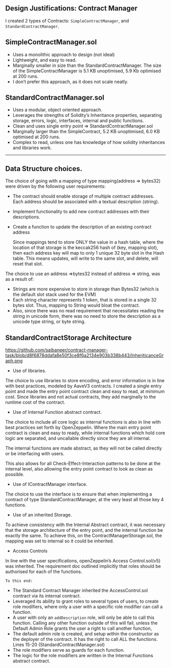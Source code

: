 <h2>Design Justifications: Contract Manager</h2>


I created 2 types of Contracts: `SimpleContractManager`, and `StandardContractManager`.

<h2>SimpleContractManager.sol</h2>




* Uses a monolithic approach to design (not ideal)
* Lightweight, and easy to read.
* Marginally smaller in size than the StandardContractManager. The size of the SimpleContractManager is 5.1 KB unoptimised, 5.9 Kb optimised at 200 runs.
* I don’t prefer this approach, as it does not scale neatly.

<h2>StandardContractManager.sol</h2>




* Uses a modular, object oriented approach.
* Leverages the strengths of Solidity’s Inheritance properties, separating storage, errors, logic, interfaces, internal and public functions.
* Clean and uses single entry point => StandardContractManager.sol
* Marginally larger than the SimpleContract, 5.2 KB unoptimised, 6.0 KB optimised at 200 runs.
* Complex to read, unless one has knowledge of how solidity inheritances and libraries work.

---


<h2>Data Structure choices.</h2>


The choice of going with a mapping of type mapping(address => bytes32) were driven by the following user requirements:



* The contract should enable storage of multiple contract addresses. Each address should be associated with a textual description (string).
* Implement functionality to add new contract addresses with their descriptions.
* Create a function to update the description of an existing contract address

    Since mappings tend to store ONLY the value in a hash table, where the location of that storage is the keccak256 hash of (key, mapping slot), then each address key will map to only 1 unique 32 byte slot in the Hash table. This means updates, will write to the same slot, and delete, will reset that slot.


The choice to use an address =>bytes32 instead of address => string, was as a result of:



* Strings are more expensive to store in storage than Bytes32 (which is the default slot stack used for the EVM)
* Each string character represents 1 token, that is stored in a single 32 bytes slot. Thus, mapping to String would bloat the contract.
* Also, since there was no read requirement that necessitates reading the string in unicode form, there was no need to store the description as a unicode type string, or byte string.

<h2>StandardContractStorage Architecture</h2>

https://github.com/saibaneer/contract-manager-task/blob/d8f6878ddafa8e50f3ce8f6a2134e903b338b443/InheriticanceGraph.png

* Use of libraries. 

The choice to use libraries to store encoding, and error information is in line with best practices, modeled by AaveV3 contracts. I created a single entry point and made the entry point contract clean and easy to read, at minimum cost. Since libraries and not actual contracts, they add marginally to the runtime cost of the contract.

* Use of Internal Function abstract contract. 

The choice to include all core logic as internal functions is also in line with best practices set forth by OpenZeppelin. Where the main entry point contract is clean and easy to ready, while internal functions which hold core logic are separated, and uncallable directly since they are all internal. 


The internal functions are made abstract, as they will not be called directly or be interfacing with users. 


This also allows for all Check-Effect-Interaction patterns to be done at the internal level, also allowing the entry point contract to look as clean as possible.

* Use of IContractManager interface. 

The choice to use the interface is to ensure that when implementing a contract of type StandardContractManager, at the very least all those key 4 functions.

* Use of an inherited Storage. 

To achieve consistency with the Internal Abstract contract, it was necessary that the storage architecture of the entry point, and the internal function be exactly the same. To achieve this, on the ContractManagerStorage.sol, the mapping was set to internal so it could be inherited.

* Access Controls

In line with the user specifications, openZeppelin’s Access Control.sol(v5) was inherited. The requirement doc outlined implicitly that roles should be authorised for each of the functions.


    To this end:

* The Standard Contract Manager inherited the AccessControl.sol contract via its internal contract.
* Leveraged its ability to grant roles to several types of users, to create role modifiers, where only a user with a specific role modifier can call a function.
* A user with only an `addDescription` role, will only be able to call this function. Calling any other function outside of this will fail, unless the Default Admin Role grants the user a right to call another function,
* The default admin role is created, and setup within the constructor as the deployer of the contract. It has the right to call ALL the functions. Lines 15-20 (StandardContractManager.sol)
* The role modifiers serve as guards for each function.
* The logic for the role modifiers are written in the Internal Functions abstract contract.
